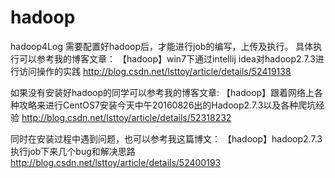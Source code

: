 # hadoop
hadoop4Log
需要配置好hadoop后，才能进行job的编写，上传及执行。
具体执行可以参考我的博客文章：
【hadoop】win7下通过intellij idea对hadoop2.7.3进行访问操作的实践
http://blog.csdn.net/lsttoy/article/details/52419138

如果没有安装好hadoop的同学可以参考我的博客文章:
【hadoop】跟着网络上各种攻略来进行CentOS7安装今天中午20160826出的Hadoop2.7.3以及各种爬坑经验
http://blog.csdn.net/lsttoy/article/details/52318232

同时在安装过程中遇到问题，也可以参考我这篇博文：
【hadoop】hadoop2.7.3执行job下来几个bug和解决思路
http://blog.csdn.net/lsttoy/article/details/52400193
